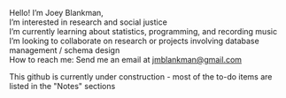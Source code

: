 Hello! I’m Joey Blankman,
</br>I’m interested in research and social justice
</br>I’m currently learning about statistics, programming, and recording music
</br>I’m looking to collaborate on research or projects involving database management / schema design
</br>How to reach me: Send me an email at jmblankman@gmail.com
<div>
     This github is currently under construction - most of the to-do items are listed in the "Notes" sections
</br> 
